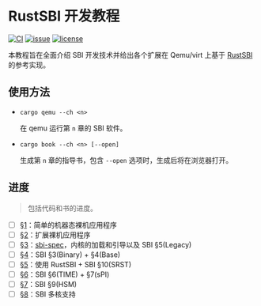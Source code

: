 ﻿# RustSBI 开发教程

[![CI](https://github.com/YdrMaster/rustsbi-tutorial/actions/workflows/workflow.yml/badge.svg?branch=main)](https://github.com/YdrMaster/rustsbi-tutorial/actions)
[![issue](https://img.shields.io/github/issues/YdrMaster/rustsbi-tutorial)](https://github.com/YdrMaster/rustsbi-tutorial/issues)
[![license](https://img.shields.io/github/license/YdrMaster/rustsbi-tutorial)](LICENSE)

本教程旨在全面介绍 SBI 开发技术并给出各个扩展在 Qemu/virt 上基于 [RustSBI](https://crates.io/crates/rustsbi) 的参考实现。

## 使用方法

- `cargo qemu --ch <n>`

  在 qemu 运行第 `n` 章的 SBI 软件。

- `cargo book --ch <n> [--open]`

  生成第 `n` 章的指导书，包含 `--open` 选项时，生成后将在浏览器打开。

## 进度

> 包括代码和书的进度。

- [ ] [§1](ch1)：简单的机器态裸机应用程序
- [ ] [§2](ch2)：扩展裸机应用程序
- [ ] [§3](ch3)：[sbi-spec](https://crates.io/crates/sbi-spec)，内核的加载和引导以及 SBI §5(Legacy)
- [ ] [§4](ch4)：SBI §3(Binary) + §4(Base)
- [ ] [§5](ch5)：使用 RustSBI + SBI §10(SRST)
- [ ] [§6](ch6)：SBI §6(TIME) + §7(sPI)
- [ ] [§7](ch7)：SBI §9(HSM)
- [ ] [§8](ch8)：SBI 多核支持
